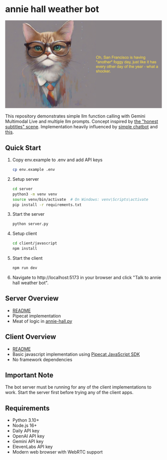 # annie hall weather bot

<img src="anniehallweatherbot-readme.png" width="620px">

This repository demonstrates simple llm function calling with Gemini Multimodal Live and multiple llm prompts. Concept inspired by [the "honest subtitles" scene](https://www.youtube.com/watch?v=JduADWt0XMI&t=56s). Implementation heavily influenced by [simple chatbot](https://github.com/pipecat-ai/pipecat/tree/main/examples/simple-chatbot) and [this](https://github.com/vipyne/weather-bot).

## Quick Start

1. Copy env.example to .env and add API keys
   ```bash
   cp env.example .env
   ```

2. Setup server
   ```bash
   cd server
   python3 -m venv venv
   source venv/bin/activate  # On Windows: venv\Scripts\activate
   pip install -r requirements.txt
   ```

3. Start the server
   ```bash
   python server.py
   ```

4. Setup client
   ```bash
   cd client/javascript
   npm install
   ```

5. Start the client
   ```bash
   npm run dev
   ```

6. Navigate to http://localhost:5173 in your browser and click "Talk to annie hall weather bot".

## Server Overview
   - [README](server/README.md)
   - Pipecat implementation
   - Meat of logic in [annie-hall.py](server/annie-hall.py)

## Client Overview
   - [README](client/javascript/README.md)
   - Basic javascript implementation using [Pipecat JavaScript SDK](https://docs.pipecat.ai/client/js/introduction)
   - No framework dependencies

## Important Note

The bot server must be running for any of the client implementations to work. Start the server first before trying any of the client apps.

## Requirements

- Python 3.10+
- Node.js 16+
- Daily API key
- OpenAI API key
- Gemini API key
- ElevenLabs API key
- Modern web browser with WebRTC support

